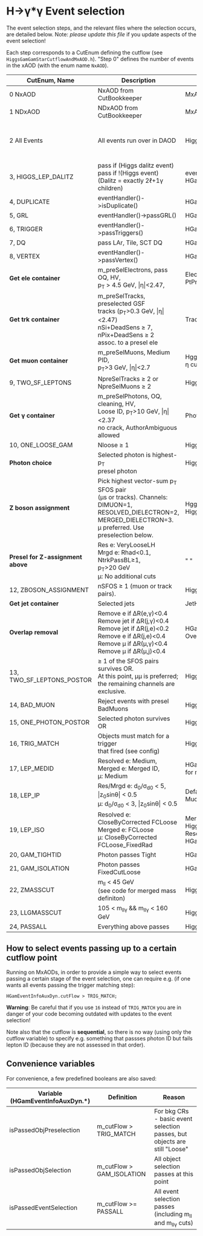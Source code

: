 H&rarr;&gamma;*&gamma; Event selection
=================

The event selection steps, and the relevant files where the selection occurs,
are detailed below.
Note: *please update this file* if you update aspects of the event selection!

Each step corresponds to a CutEnum defining the cutflow (see `HiggsGamGamStarCutflowAndMxAOD.h`).
"Step 0" defines the number of events in the xAOD (with the enum name `NxAOD`).

| CutEnum,  Name           | Description  | Location | Weight |
| ------------------------ | ------------ | -------- | ------ |
| 0  NxAOD                 | NxAOD from CutBookkeeper | MxAODTool.cxx | CBK sumOfEventWeights() |
| 1  NDxAOD                | NDxAOD from CutBookkeeper | MxAODTool.cxx | CBK sumOfEventWeights() |
| 2  All Events            | All events run over in DAOD | HiggsGamGamStarCutflowAndMxAOD.cxx | weightInitial() in HgammaAnalysis<br>(mcWeight, pileupWeight, vertexWeight) |
| 3, HIGGS_LEP_DALITZ	   | pass if (Higgs dalitz event)<br> pass if !(Higgs event)<br>(Dalitz = exactly 2&ell;+1&gamma; children)  | eventIsNonHyyStarHiggs() in<br>HGamGamStar/HggStarVariables.cxx | " " |
| 4, DUPLICATE             | eventHandler()->isDuplicate()  | HGamAnalysisFramework/EventHandler.cxx | " " |
| 5, GRL                   | eventHandler()->passGRL()      | HGamAnalysisFramework/EventHandler.cxx | " " |
| 6, TRIGGER               | eventHandler()->passTriggers() | HGamAnalysisFramework/EventHandler.cxx | " " |
| 7, DQ                    | pass LAr, Tile, SCT DQ         | HGamAnalysisFramework/EventHandler.cxx | " " |
| 8, VERTEX                | eventHandler()->passVertex()   | HGamAnalysisFramework/EventHandler.cxx | " " |
| **Get ele container**  | m_preSelElectrons, pass OQ, HV,<br> p<sub>T</sub> > 4.5 GeV, &#124;&eta;&#124;<2.47, | ElectronHandler.cxx<br>PtPreCutGeV in HggStarMxAOD.config | N/A |
| **Get trk container**  | m_preSelTracks, preselected GSF <br> tracks (p<sub>T</sub>>0.3 GeV, &#124;&eta;&#124;<2.47) <br> nSi+DeadSens &ge; 7, nPix+DeadSens &ge; 2 <br>assoc. to a presel ele | TrackHandler.cxx | N/A |
| **Get muon container** | m_preSelMuons, Medium PID,<br> p<sub>T</sub>>3 GeV, &#124;&eta;&#124;<2.7 | HggStarMxAOD.config<br>&eta; cut is in MuonHandler.cxx | N/A |
| 9, TWO_SF_LEPTONS        | NpreSelTracks &ge; 2 or<br> NpreSelMuons &ge; 2 | HiggsGamGamStarCutflowAndMxAOD.cxx | " " |
| **Get &gamma; container** | m_preSelPhotons, OQ, cleaning, HV,<br> Loose ID, p<sub>T</sub>>10 GeV, &#124;&eta;&#124;<2.37<br> no crack, AuthorAmbiguous allowed | PhotonHandler.cxx | N/A
|10, ONE_LOOSE_GAM         | Nloose &ge; 1 | HiggsGamGamStarCutflowAndMxAOD.cxx | " " |
| **Photon choice**      | Selected photon is highest-p<sub>T</sub><br> presel photon | HiggsGamGamStarCutflowAndMxAOD.cxx | N/A |
| **Z boson assignment** | Pick highest vector-sum p<sub>T</sub> SFOS pair<br>(&mu;s or tracks). Channels: <br>DIMUON=1, RESOLVED_DIELECTRON=2,<br>MERGED_DIELECTRON=3.<br>&mu; preferred. Use preselection below. | HggStarVariables.cxx,<br>HiggsGamGamStarCutflowAndMxAOD.cxx | N/A |
| **Presel for Z-assignment above** | Res e: VeryLooseLH<br>Mrgd e: Rhad<0.1, NtrkPassBL&geq;1,<br>p<sub>T</sub>>20 GeV<br>&mu;: No additional cuts | " " | N/A |
|12, ZBOSON_ASSIGNMENT     | nSFOS &ge; 1 (muon or track pairs). | HiggsGamGamStarCutflowAndMxAOD.cxx | " " |
| **Get jet container**  | Selected jets | JetHandler.cxx | N/A |
| **Overlap removal**    | Remove e if &Delta;R(e,&gamma;)<0.4<br> Remove jet if &Delta;R(j,&gamma;)<0.4<br>Remove jet if &Delta;R(j,e)<0.2<br>Remove e if &Delta;R(j,e)<0.4<br>Remove &mu; if &Delta;R(&mu;,&gamma;)<0.4<br>Remove &mu; if &Delta;R(&mu;,j)<0.4 | HGamAnalysisFramework/<br>OverlapRemovalHandler.cxx | " " |
|13, TWO_SF_LEPTONS_POSTOR | &ge; 1 of the SFOS pairs survives OR.<br>At this point, &mu;&mu; is preferred;<br>the remaining channels are exclusive. | HiggsGamGamStarCutflowAndMxAOD.cxx | " " |
|14, BAD_MUON              | Reject events with presel BadMuons | HiggsGamGamStarCutflowAndMxAOD.cxx | " " |
|15, ONE_PHOTON_POSTOR     | Selected photon survives OR | HiggsGamGamStarCutflowAndMxAOD.cxx | " " |
|16, TRIG_MATCH            | Objects must match for a trigger<br>that fired (see config) | HiggsGamGamStarCutflowAndMxAOD.cxx | " " |
|17, LEP_MEDID             | Resolved e: Medium,<br>Merged e: Merged ID,<br>&mu;: Medium | HGamAnalysisFramework/HGamRel21.config<br>for merged objects | " " |
|18, LEP_IP                | Res/Mrgd e: d<sub>0</sub>/&sigma;<sub>d0</sub> < 5, &#124;z<sub>0</sub>sin&theta;&#124; < 0.5<br>&mu;: d<sub>0</sub>/&sigma;<sub>d0</sub> < 3, &#124;z<sub>0</sub>sin&theta;&#124; < 0.5 | Defaults in ElectronHandler.cxx, MuonHandler.cxx | " " |
|19, LEP_ISO               | Resolved e: CloseByCorrected FCLoose<br>Merged e: FCLoose<br>&mu;: CloseByCorrected FCLoose_FixedRad | Merged e: specially done in<br>HiggsGamGamStarCutflowAndMxAOD.cxx.<br>Resolved e/&mu;: HGamAnalysisFramework/HGamRel21.config | " " |
|20, GAM_TIGHTID           | Photon passes Tight | HGamAnalysisFramework/HGamRel21.config | " " |
|21, GAM_ISOLATION         | Photon passes FixedCutLoose | HGamAnalysisFramework/HGamRel21.config | " " |
|22, ZMASSCUT              | m<sub>ll</sub> < 45 GeV<br> (see code for merged mass definiton) | HiggsGamGamStarCutflowAndMxAOD.cxx | " " |
|23, LLGMASSCUT            | 105 < m<sub>ll&gamma;</sub> && m<sub>ll&gamma;</sub> < 160 GeV | HiggsGamGamStarCutflowAndMxAOD.cxx | " " |
|24, PASSALL               | Everything above passes | HiggsGamGamStarCutflowAndMxAOD.cxx | " " |

How to select events passing up to a certain cutflow point
-----------------------

Running on MxAODs, in order to provide a simple way to select events passing a certain stage of the event selection, one can require
e.g. (if one wants all events passing the trigger matching step):

    HGamEventInfoAuxDyn.cutFlow > TRIG_MATCH;

**Warning**: Be careful that if you use `16` instead of `TRIG_MATCH` you are in danger of your code becoming outdated with updates to the event selection!

Note also that the cutflow is **sequential**, so there is no way (using only the cutflow variable) to specify
e.g. something that passses photon ID but fails lepton ID (because they are not assessed in that order).

Convenience variables
-----------------------

For convenience, a few predefined booleans are also saved:

| Variable (HGamEventInfoAuxDyn.*) | Definition | Reason |
| -------- | ---------- | ------ |
| isPassedObjPreselection | m_cutFlow > TRIG_MATCH    | For bkg CRs - basic event selection passes, but objects are still "Loose" |
| isPassedObjSelection    | m_cutFlow > GAM_ISOLATION | All object selection passes at this point |
| isPassedEventSelection  | m_cutFlow >= PASSALL      | All event selection passes (including m<sub>ll</sub> and m<sub>ll&gamma;</sub> cuts) |

